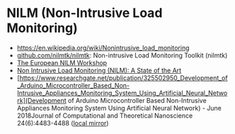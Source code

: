 # NILM (Non-Intrusive Load Monitoring)

* <https://en.wikipedia.org/wiki/Nonintrusive_load_monitoring>
* [github.com/nilmtk/nilmtk](https://github.com/nilmtk/nilmtk): Non-intrusive Load Monitoring Toolkit (nilmtk)
* [The European NILM Workshop](http://www.nilm.eu/)
* [Non Intrusive Load Monitoring (NILM): A State of the Art](https://www.researchgate.net/publication/318510754_Non_Intrusive_Load_Monitoring_NILM_A_State_of_the_Art)
* [https://www.researchgate.net/publication/325502950_Development_of_Arduino_Microcontroller_Based_Non-Intrusive_Appliances_Monitoring_System_Using_Artificial_Neural_Network](Development of Arduino Microcontroller Based Non-Intrusive Appliances Monitoring System Using Artificial Neural Network) - June 2018Journal of Computational and Theoretical Nanoscience 24(6):4483-4488 ([local mirror](DevelopmentofArduinoMicrocontrollerBasedNon-IntrusiveAppliancesMonitoringSystemusingArtificialNeuralNetworkedit.pdf))

<!-- EOF -->
